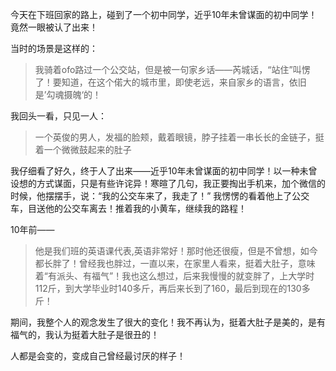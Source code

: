 今天在下班回家的路上，碰到了一个初中同学，近乎10年未曾谋面的初中同学！竟然一眼被认了出来！

当时的场景是这样的：

> 我骑着ofo路过一个公交站，但是被一句家乡话——芮城话，“站住”叫愣了！要知道，在这个偌大的城市里，即使老远，来自家乡的语言，依旧是’勾魂摄魄‘的！

我回头一看，只见一人：

> 一个英俊的男人，发福的脸颊，戴着眼镜，脖子挂着一串长长的金链子，挺着一个微微鼓起来的肚子

我仔细看了好久，终于人了出来——近乎10年未曾谋面的初中同学！以一种未曾设想的方式谋面，只是有些许诧异！寒暄了几句，我正要掏出手机来，加个微信的时候，他摆摆手，说：“我的公交车来了，我走了！” 我愣愣的看着他上了公交车，目送他的公交车离去！推着我的小黄车，继续我的路程！

10年前——

> 他是我们班的英语课代表,英语非常好！那时他还很瘦，但是不曾想，如今都长胖了！曾经我也胖过，一直以来，在家里人看来，挺着大肚子，意味着“有派头、有福气”！我也这么想过，后来我慢慢的就变胖了，上大学时112斤，到大学毕业时140多斤，再后来长到了160，最后到现在的130多斤！

期间，我整个人的观念发生了很大的变化！我不再认为，挺着大肚子是美的，是有福气的，我认为挺着大肚子是很丑的！

人都是会变的，变成自己曾经最讨厌的样子！




